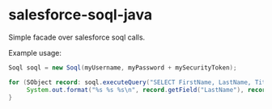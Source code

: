 # salesforce-soql-java
Simple facade over salesforce soql calls.

Example usage:

```java
Soql soql = new Soql(myUsername, myPassword + mySecurityToken);  

for (SObject record: soql.executeQuery("SELECT FirstName, LastName, Title FROM User ORDER BY LastName")){
     System.out.format("%s %s %s\n", record.getField("LastName"), record.getField("FirstName"), record.getField("Title")); 
}

```